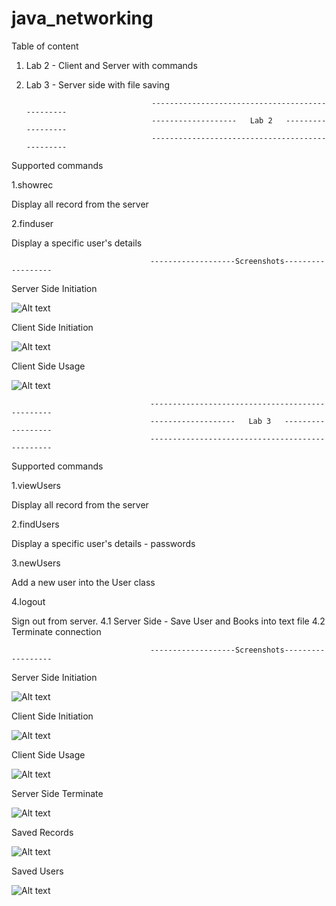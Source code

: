 # java_networking

Table of content
 
1. Lab 2 - Client and Server with commands

2. Lab 3 - Server side with file saving 


                                   ------------------------------------------------
                                   -------------------   Lab 2   ------------------
                                   ------------------------------------------------


Supported commands

1.showrec 
  
  Display all record from the server

2.finduser
  
  Display a specific user's details
  
  
                                   -------------------Screenshots------------------
  
Server Side Initiation

![Alt text](https://cloud.githubusercontent.com/assets/11572463/12529845/42981de8-c202-11e5-8ce0-020d67e52940.png "Optional title")


Client Side Initiation

![Alt text](https://cloud.githubusercontent.com/assets/11572463/12529843/428f0a00-c202-11e5-8d3d-a954ebb449cb.png "Optional title")


Client Side Usage

![Alt text](https://cloud.githubusercontent.com/assets/11572463/12529844/4293ff2e-c202-11e5-9de2-52caca38c0dd.png "Optional title")
 
 
 
 
                                   ------------------------------------------------
                                   -------------------   Lab 3   ------------------
                                   ------------------------------------------------
Supported commands

1.viewUsers
  
  Display all record from the server

2.findUsers
  
  Display a specific user's details - passwords

3.newUsers
  
  Add a new user into the User class
  
4.logout
  
  Sign out from server.
       4.1 Server Side - Save User and Books into text file
	   4.2 Terminate connection

  
  

  
                                   -------------------Screenshots------------------
  
Server Side Initiation

![Alt text](https://cloud.githubusercontent.com/assets/11572463/12675892/9304bb9a-c6c8-11e5-9dd0-65896c474ab7.png)


Client Side Initiation

![Alt text](https://cloud.githubusercontent.com/assets/11572463/12675890/92b58d04-c6c8-11e5-8156-4f89bf26b987.png)


Client Side Usage

![Alt text](https://cloud.githubusercontent.com/assets/11572463/12675889/92905016-c6c8-11e5-8ec6-3bc06362bef9.png)
 
 
Server Side Terminate

![Alt text](https://cloud.githubusercontent.com/assets/11572463/12675893/93303ee6-c6c8-11e5-8527-02a401a86545.png)

 
Saved Records 

![Alt text](https://cloud.githubusercontent.com/assets/11572463/12675891/92e17996-c6c8-11e5-87b0-29388c3e0ac2.png)
 
 
Saved Users 

![Alt text](https://cloud.githubusercontent.com/assets/11572463/12675894/9355af3c-c6c8-11e5-849c-dee2fd48c00c.png)
  